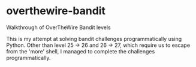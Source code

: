 # overthewire-bandit
Walkthrough of OverTheWire Bandit levels

This is my attempt at solving bandit challenges programmatically using Python.
Other than level 25 -> 26 and 26 -> 27, which require us to escape from the 'more' shell,
I managed to complete the challenges programmatically.